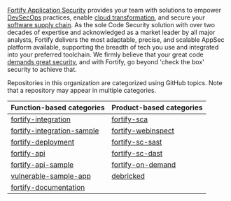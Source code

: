 [Fortify Application Security](https://www.microfocus.com/en-us/solutions/application-security) provides your team with solutions to empower [DevSecOps](https://www.microfocus.com/en-us/cyberres/use-cases/devsecops) practices, enable [cloud transformation](https://www.microfocus.com/en-us/cyberres/use-cases/cloud-transformation), and secure your [software supply chain](https://www.microfocus.com/en-us/cyberres/use-cases/securing-the-software-supply-chain). As the sole Code Security solution with over two decades of expertise and acknowledged as a market leader by all major analysts, Fortify delivers the most adaptable, precise, and scalable AppSec platform available, supporting the breadth of tech you use and integrated into your preferred toolchain. We firmly believe that your great code [demands great security](https://www.microfocus.com/cyberres/application-security/developer-security), and with Fortify, go beyond 'check the box' security to achieve that.

Repositories in this organization are categorized using GitHub topics. Note that a repository may appear in multiple categories.

| Function-based categories | Product-based categories |
| ------------------------- | ------------------------ |
| [fortify-integration](https://github.com/search?q=org%3Afortify+topic%3Afortify-integration)               | [fortify-sca](https://github.com/search?q=org%3Afortify+topic%3Afortify-sca)
| [fortify-integration-sample](https://github.com/search?q=org%3Afortify+topic%3Afortify-integration-sample) | [fortify-webinspect](https://github.com/search?q=org%3Afortify+topic%3Afortify-webinspect)
| [fortify-deployment](https://github.com/search?q=org%3Afortify+topic%3Afortify-deployment)                 | [fortify-sc-sast](https://github.com/search?q=org%3Afortify+topic%3Afortify-sc-sast)
| [fortify-api](https://github.com/search?q=org%3Afortify+topic%3Afortify-api)                               | [fortify-sc-dast](https://github.com/search?q=org%3Afortify+topic%3Afortify-sc-dast)
| [fortify-api-sample](https://github.com/search?q=org%3Afortify+topic%3Afortify-api-sample)                 | [fortify-on-demand](https://github.com/search?q=org%3Afortify+topic%3Afortify-on-demand)
| [vulnerable-sample-app](https://github.com/search?q=org%3Afortify+topic%3Avulnerable-sample-app)           | [debricked](https://github.com/search?q=org%3Afortify+topic%3Adebricked)
| [fortify-documentation](https://github.com/search?q=org%3Afortify+topic%3Afortify-documentation)
